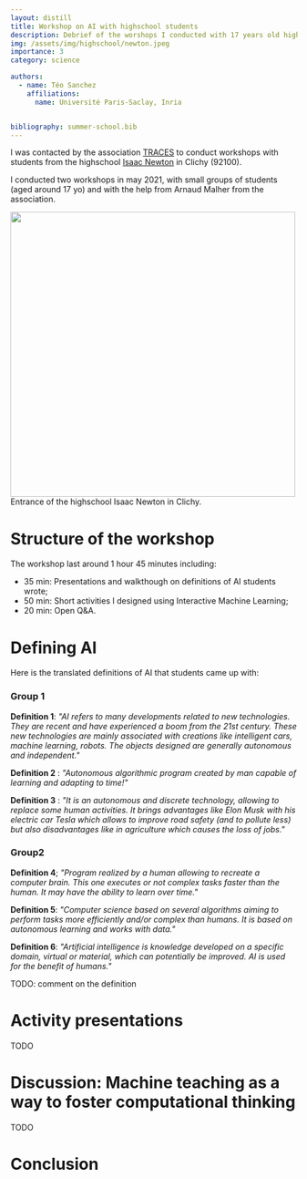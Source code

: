 ```yaml
---
layout: distill
title: Workshop on AI with highschool students
description: Debrief of the worshops I conducted with 17 years old high school students in may 2021. In collaboration with the association TRACES.
img: /assets/img/highschool/newton.jpeg
importance: 3
category: science

authors:
  - name: Téo Sanchez
    affiliations:
      name: Université Paris-Saclay, Inria


bibliography: summer-school.bib
---
```



I  was contacted by the association [TRACES](https://www.groupe-traces.fr/?lang=en) to conduct workshops with students from the highschool [Isaac Newton](https://www.lycee-newton.fr/) in Clichy (92100).

I conducted two workshops in may 2021, with small groups of students (aged around  17 yo) and with the help from Arnaud Malher from the association.

<div class="row justify-content-sm-center">
    <img class="img-fluid rounded z-depth-1" src="{{ '/assets/img/highschool/newton.jpeg' | relative_url }}" alt="" title="example image" width="500"/>
</div>
<div class="caption">
    Entrance of the highschool Isaac Newton in Clichy.
</div>

# Structure of the workshop

The workshop last around 1 hour 45 minutes including:

- 35 min: Presentations and walkthough on definitions of AI students wrote;
- 50 min: Short activities I designed using Interactive Machine Learning;
- 20 min: Open Q&A.

# Defining AI

Here is the translated definitions of AI that students came up with:

### Group 1

**Definition 1**: *"AI refers to many developments related to new technologies. They are recent and have experienced a boom from the 21st century. These new technologies are mainly associated with creations like intelligent cars, machine learning, robots. The objects designed are generally autonomous and independent."*

**Definition 2** : *"Autonomous algorithmic program created by man capable of learning and adapting to time!"*

**Definition 3** : *"It is an autonomous and discrete technology, allowing to replace some human activities. It brings advantages like Elon Musk with his electric car Tesla which allows to improve road safety (and to pollute less) but also disadvantages like in agriculture which causes the loss of jobs."*

### Group2

**Definition 4**; *"Program realized by a human allowing to recreate a computer brain. This one executes or not complex tasks faster than the human. It may have the ability to learn over time."*

**Definition 5**: *"Computer science based on several algorithms aiming to perform tasks more efficiently and/or complex than humans. It is based on autonomous learning and works with data."*

**Definition 6**: *"Artificial intelligence is knowledge developed on a specific domain, virtual or material, which can potentially be improved. AI is used for the benefit of humans."*

TODO: comment on the definition

# Activity presentations

TODO

# Discussion:  Machine teaching as a way to foster computational thinking

TODO

# Conclusion